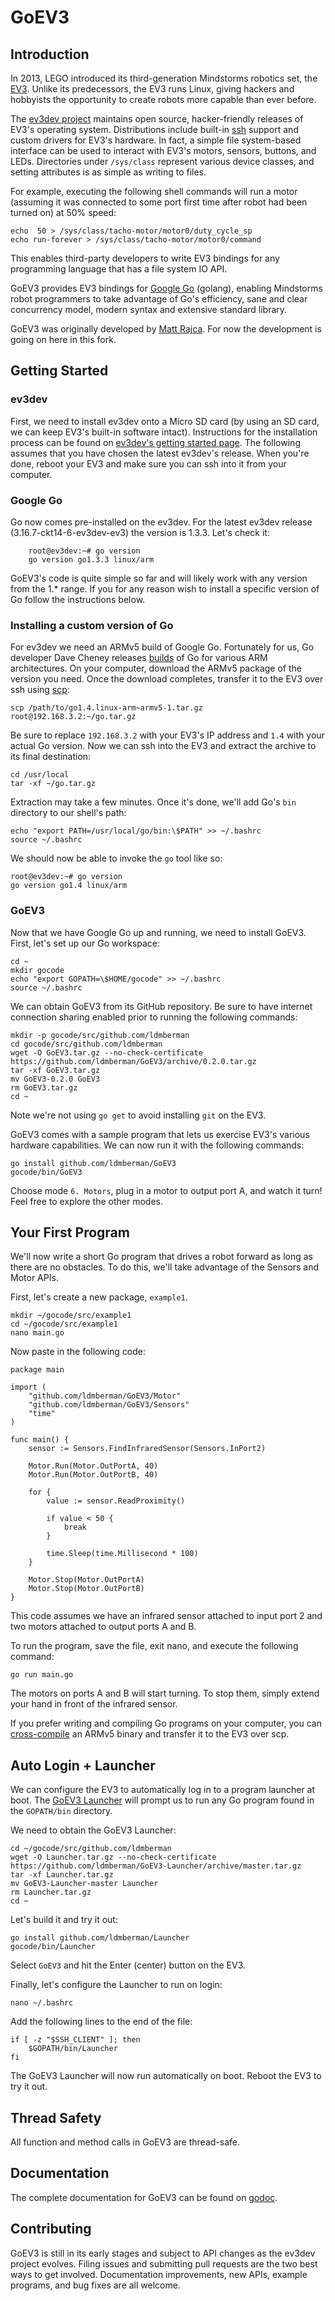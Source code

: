GoEV3
=====

Introduction
------------

In 2013, LEGO introduced its third-generation Mindstorms robotics set, the [EV3](http://en.wikipedia.org/wiki/Lego_Mindstorms_EV3). Unlike its predecessors, the EV3 runs Linux, giving hackers and hobbyists the opportunity to create robots more capable than ever before.

The [ev3dev project](http://www.ev3dev.org/) maintains open source, hacker-friendly releases of EV3's operating system. Distributions include built-in [ssh](http://en.wikipedia.org/wiki/Secure_Shell) support and custom drivers for EV3's hardware. In fact, a simple file system-based interface can be used to interact with EV3's motors, sensors, buttons, and LEDs. Directories under `/sys/class` represent various device classes, and setting attributes is as simple as writing to files.

For example, executing the following shell commands will run a motor (assuming it was connected to some port first time after robot had been turned on) at 50% speed:

	echo  50 > /sys/class/tacho-motor/motor0/duty_cycle_sp
	echo run-forever > /sys/class/tacho-motor/motor0/command

This enables third-party developers to write EV3 bindings for any programming language that has a file system IO API.

GoEV3 provides EV3 bindings for [Google Go](http://golang.org) (golang), enabling Mindstorms robot programmers to take advantage of Go's efficiency, sane and clear concurrency model, modern syntax and extensive standard library.

GoEV3 was originally developed by [Matt Rajca](https://github.com/mattrajca). For now the development is going on here in this fork. 

Getting Started
---------------

### ev3dev

First, we need to install ev3dev onto a Micro SD card (by using an SD card, we can keep EV3's built-in software intact). Instructions for the installation process can be found on [ev3dev's getting started page](http://www.ev3dev.org/docs/getting-started/). The following assumes that you have chosen the latest ev3dev's release. When you're done, reboot your EV3 and make sure you can ssh into it from your computer.

### Google Go

Go now comes pre-installed on the ev3dev. For the latest ev3dev release (3.16.7-ckt14-6-ev3dev-ev3) the version is 1.3.3. Let's check it:

```
	root@ev3dev:~# go version
	go version go1.3.3 linux/arm
```

GoEV3's code is quite simple so far and will likely work with any version from the 1.* range. If you for any reason wish to install a specific version of Go follow the instructions below.

### Installing a custom version of Go

For ev3dev we need an ARMv5 build of Google Go. Fortunately for us, Go developer Dave Cheney releases [builds](http://dave.cheney.net/unofficial-arm-tarballs) of Go for various ARM architectures. On your computer, download the ARMv5 package of the version you need. Once the download completes, transfer it to the EV3 over ssh using [scp](http://en.wikipedia.org/wiki/Secure_copy):

	scp /path/to/go1.4.linux-arm~armv5-1.tar.gz root@192.168.3.2:~/go.tar.gz

Be sure to replace `192.168.3.2` with your EV3's IP address and `1.4` with your actual Go version. Now we can ssh into the EV3 and extract the archive to its final destination:

	cd /usr/local
	tar -xf ~/go.tar.gz

Extraction may take a few minutes. Once it's done, we'll add Go's `bin` directory to our shell's path:

	echo "export PATH=/usr/local/go/bin:\$PATH" >> ~/.bashrc
	source ~/.bashrc

We should now be able to invoke the `go` tool like so:

	root@ev3dev:~# go version
	go version go1.4 linux/arm

### GoEV3

Now that we have Google Go up and running, we need to install GoEV3. First, let's set up our Go workspace:

	cd ~
	mkdir gocode
	echo "export GOPATH=\$HOME/gocode" >> ~/.bashrc
	source ~/.bashrc

We can obtain GoEV3 from its GitHub repository. Be sure to have internet connection sharing enabled prior to running the following commands:

	mkdir -p gocode/src/github.com/ldmberman
	cd gocode/src/github.com/ldmberman
	wget -O GoEV3.tar.gz --no-check-certificate https://github.com/ldmberman/GoEV3/archive/0.2.0.tar.gz
	tar -xf GoEV3.tar.gz
	mv GoEV3-0.2.0 GoEV3
	rm GoEV3.tar.gz
	cd ~

Note we're not using `go get` to avoid installing `git` on the EV3.

GoEV3 comes with a sample program that lets us exercise EV3's various hardware capabilities. We can now run it with the following commands:

	go install github.com/ldmberman/GoEV3
	gocode/bin/GoEV3

Choose mode `6. Motors`, plug in a motor to output port A, and watch it turn! Feel free to explore the other modes.

Your First Program
------------------

We'll now write a short Go program that drives a robot forward as long as there are no obstacles. To do this, we'll take advantage of the Sensors and Motor APIs.

First, let's create a new package, `example1`.

	mkdir ~/gocode/src/example1
	cd ~/gocode/src/example1
	nano main.go

Now paste in the following code:

	package main
	
	import (
		"github.com/ldmberman/GoEV3/Motor"
		"github.com/ldmberman/GoEV3/Sensors"
		"time"
	)
	
	func main() {
		sensor := Sensors.FindInfraredSensor(Sensors.InPort2)
		
		Motor.Run(Motor.OutPortA, 40)
		Motor.Run(Motor.OutPortB, 40)
		
		for {
			value := sensor.ReadProximity()
			
			if value < 50 {
				break
			}
			
			time.Sleep(time.Millisecond * 100)
		}
		
		Motor.Stop(Motor.OutPortA)
		Motor.Stop(Motor.OutPortB)
	}

This code assumes we have an infrared sensor attached to input port 2 and two motors attached to output ports A and B.

To run the program, save the file, exit nano, and execute the following command:

	go run main.go

The motors on ports A and B will start turning. To stop them, simply extend your hand in front of the infrared sensor.

If you prefer writing and compiling Go programs on your computer, you can [cross-compile](http://dave.cheney.net/2012/09/08/an-introduction-to-cross-compilation-with-go) an ARMv5 binary and transfer it to the EV3 over scp.

Auto Login + Launcher
---------------------

We can configure the EV3 to automatically log in to a program launcher at boot. The [GoEV3 Launcher](https://github.com/ldmberman/GoEV3-Launcher) will prompt us to run any Go program found in the `GOPATH/bin` directory.

We need to obtain the GoEV3 Launcher:

	cd ~/gocode/src/github.com/ldmberman
	wget -O Launcher.tar.gz --no-check-certificate https://github.com/ldmberman/GoEV3-Launcher/archive/master.tar.gz
	tar -xf Launcher.tar.gz
	mv GoEV3-Launcher-master Launcher
	rm Launcher.tar.gz
	cd ~

Let's build it and try it out:

	go install github.com/ldmberman/Launcher
	gocode/bin/Launcher

Select `GoEV3` and hit the Enter (center) button on the EV3.

Finally, let's configure the Launcher to run on login:

	nano ~/.bashrc

Add the following lines to the end of the file:

	if [ -z "$SSH_CLIENT" ]; then
		$GOPATH/bin/Launcher
	fi

The GoEV3 Launcher will now run automatically on boot. Reboot the EV3 to try it out.

Thread Safety
-------------

All function and method calls in GoEV3 are thread-safe.

Documentation
-------------

The complete documentation for GoEV3 can be found on [godoc](https://godoc.org/github.com/ldmberman/GoEV3).

Contributing
------------

GoEV3 is still in its early stages and subject to API changes as the ev3dev project evolves. Filing issues and submitting pull requests are the two best ways to get involved. Documentation improvements, new APIs, example programs, and bug fixes are all welcome.
